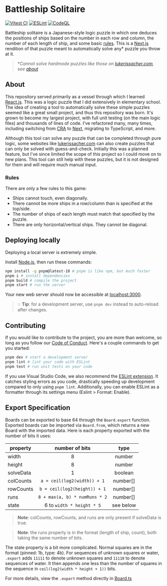# Battleship Solitaire

[![Vitest CI](https://github.com/gnattily/battleship-solitaire/actions/workflows/vitest.yml/badge.svg)](https://github.com/gnattily/battleship-solitaire/actions/workflows/vitest.yml)
[![ESLint](https://github.com/gnattily/battleship-solitaire/actions/workflows/eslint.yml/badge.svg)](https://github.com/gnattily/battleship-solitaire/actions/workflows/eslint.yml)
[![CodeQL](https://github.com/gnattily/battleship-solitaire/actions/workflows/github-code-scanning/codeql/badge.svg)](https://github.com/gnattily/battleship-solitaire/actions/workflows/github-code-scanning/codeql)

Battleship solitaire is a Japanese-style logic puzzle in which one deduces the positions of ships
based on the number in each row and column, the number of each length of ship, and some basic [rules](#Rules).
This is a [Next.js](https://nextjs.org) rendition of that puzzle meant to automatically solve any*
puzzle you throw at it.

> \*_Cannot solve hardmode puzzles like those on [lukerissacher.com](https://lukerissacher.com/battleships),
> see [about](#About)_

## About
This repository served primarily as a vessel through which I learned [React.js](https://react.dev).
This was a logic puzzle that I did extensively in elementary school. The idea of creating a tool to
automatically solve these simple puzzles seemed like a great small project, and thus this repository
was born. It's grown to become my largest project, with full unit testing (on the main logic files)
and thousands of lines of code. I've refactored many, many times, including switching from
[CRA](https://create-react-app.dev) to [Next](https://nextjs.org), migrating to TypeScript, and more.

Although this tool can solve any puzzle that can be completed through pure logic, some websites like
[lukerissacher.com](https://lukerissacher.com/battleships) can also create puzzles that can only be
solved with guess-and-check. Initially this was a planned feature, but I've since limited the scope
of this project so I could move on to new plans. This tool can still help with these puzzles, but it
is not designed for them and will require much manual input.

### Rules
There are only a few rules to this game:
- Ships cannot touch, even diagonally.
- There cannot be more ships in a row/column than is specified at the top/side.
- The number of ships of each length must match that specified by the puzzle.
- There are only horizontal/vertical ships. They cannot be diagonal.

## Deploying locally
Deploying a local server is extremely simple.

Install [Node.js](https://nodejs.org), then run these commands:
```sh
npm install -g pnpm@latest-10 # pnpm is like npm, but much faster
pnpm i # install dependencies
pnpm build # compile the project
pnpm start # run the server
```
Your new web server should now be accessible at [localhost:3000](http://localhost:3000).

> 💡 **Tip**: for a development server, use `pnpm dev` instead to auto-reload after changes.

## Contributing
If you would like to contribute to the project, you are more than welcome, so long as you follow our
[Code of Conduct](./CODE_OF_CONDUCT.md). Here's a couple commands to get you started:

```sh
pnpm dev # start a development server
pnpm lint # lint your code with ESLint
pnpm test # run unit tests on your code
```

If you use Visual Studio Code, we also recommend the [ESLint extension](https://marketplace.visualstudio.com/items?itemName=dbaeumer.vscode-eslint).
It catches styling errors as you code, drastically speeding up development compared to only using
`pnpm lint`. Additionally, you can enable ESLint as a formatter through its settings menu (Eslint
\> Format: Enable).

## Export Specification
Boards can be exported to base 64 through the `Board.export` function. Exported boards can be imported
via `Board.from`, which returns a new Board with the imported data. Here is each property exported with
the number of bits it uses:

| property  |        number of bits         |    type   |
|-----------|:-----------------------------:|:---------:|
| width     |              8                |   number  |
| height    |              8                |   number  |
| solveData |              1                |  boolean  |
| colCounts | `a = ceil(log2(width)) + 1`   |  number[] |
| rowCounts | `b = ceil(log2(height)) + 1`  |  number[] |
| runs      | `8 + max(a, b) * numRuns * 2` |  number[] |
| state     | 6 to `width * height * 5`     | see below |

> **Note**: colCounts, rowCounts, and runs are only present if solveData is true.

> **Note**: the runs property is in the format (length of ship, count), both taking the same
> number of bits.

The state property is a bit more complicated. Normal squares are in the format (pinned: 1b, type:
4b). For sequences of unknown squares or water, `.export` adds `11111` to denote unknown squares and
`11110` to denote sequences of water. It then appends one less than the number of squares in the sequence
in `ceil(log2(width * height + 1))` bits.

For more details, view the `.export` method directly in [Board.ts](./src/app/_board/Board.ts)
